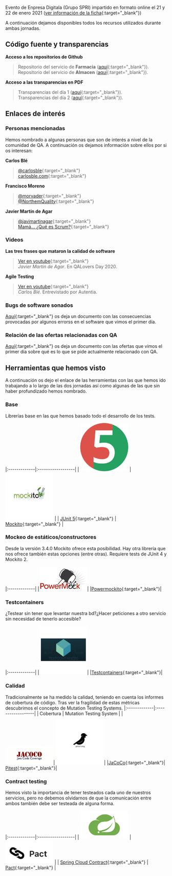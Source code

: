 Evento de Enpresa Digitala (Grupo SPRI) impartido en formato online el 21 y 22 de enero 2021 ([ver información de la ficha](/docs/fichaSpri.md){:target="_blank"})

A continuación dejamos disponibles todos los recursos utilizados durante ambas jornadas.

## Código fuente y transparencias

<i class="fab fa-github"></i>  **Acceso a los repositorios de Github**

> Repositorio del servicio de **Farmacia** ([aquí](){:target="_blank"}).  
> Repositorio del servicio de **Almacen** ([aquí](){:target="_blank"}).

<i class="fas fa-desktop"></i> **Acceso a las transparencias en PDF**

> Transparencias del día 1 ([aquí](){:target="_blank"}).  
> Transparencias del día 2 ([aquí](){:target="_blank"}).

## Enlaces de interés

### Personas mencionadas
Hemos nombrado a algunas personas que son de interés a nivel de la comunidad de QA. A continuación os dejamos información sobre ellos por si os interesan:

<i class="fas fa-user-alt"></i> **Carlos Blé**  
> <i class="fab fa-twitter"></i> [@carlosble](https://twitter.com/carlosble){:target="_blank"}   
<i class="fas fa-blog"></i> [carlosble.com](http://www.carlosble.com/?lang=es){:target="_blank"}



<i class="fas fa-user-alt"></i> **Francisco Moreno**  
><i class="fab fa-twitter"></i> [@morvader](https://twitter.com/morvader){:target="_blank"}   
<i class="fab fa-twitter"></i> [@NorthemQuality](https://twitter.com/NorthemQuality){:target="_blank"}



<i class="fas fa-user-alt"></i> **Javier Martín de Agar**  
><i class="fab fa-twitter"></i> [@javimartinagar](https://twitter.com/javimartinagar){:target="_blank"}   
<i class="fas fa-blog"></i> [Mamá... ¿Qué es Scrum?](https://mamaqueesscrum.com/){:target="_blank"}

### Videos

**Las tres frases que mataron la calidad de software**  
><i class="fab fa-youtube"></i> [Ver en youtube](https://www.youtube.com/watch?v=yPPCn09ys9M&t=3h47m55s){:target="_blank"}   
_Javier Martin de Agar_. En QALovers Day 2020.

**Agile Testing**
><i class="fab fa-youtube"></i> [Ver en youtube](https://www.youtube.com/watch?v=92fI3wlyriI){:target="_blank"}  
_Carlos Blé_. Entrevistado por Autentia.

### Bugs de software sonados

[Aquí](/docs/bugsHistoria.md){:target="_blank"} os deja un documento con las consecuencias provocadas por algunos errorss en el software que vimos el primer día.

### Relación de las ofertas relacionadas con QA

[Aquí](/docs/ofertas.md){:target="_blank"} os deja un documento con las ofertas que vimos el primer día sobre qué es lo que se pide actualmente relacionado con QA.


## Herramientas que hemos visto

A continuación os dejo el enlace de las herramientas con las que hemos ido trabajando a lo largo de las dos jornadas así como algunas de las que sin haber profundizado hemos nombrado.

### Base
Librerías base en las que hemos basado todo el desarrollo de los tests.

|:-------------|:------------------|
| <img src="assets/img/logoJunit5.png" width="150px" alt="Logo de JUnit 5">           | <img src="assets/img/logoMockito.png" width="150px" alt="Logo de Mockito">   |
| [JUnit 5](https://junit.org/junit5/docs/current/user-guide/){:target="_blank"} | [Mockito](https://site.mockito.org/){:target="_blank"}   |

### Mockeo de estáticos/constructores
Desde la versión 3.4.0 Mockito ofrece esta posibilidad. Hay otra librería que nos ofrece también estas opciones (entre otras). Requiere tests de JUnit 4 y Mockito 2.

|:-------------|
|<img src="assets/img/logoPowermock.png" width="150px" alt="Logo de Powermock">|
|[Powermockito](https://github.com/powermock/powermock/wiki/Mockito#using-powermock-with-mockito){:target="_blank"}|

### Testcontainers
¿Testear sin tener que levantar nuestra bd?¿Hacer peticiones a otro servicio sin necesidad de tenerlo accesible?

|:-------------|
|<img src="assets/img/logoTestContainers.png" width="150px" alt="Logo de Testcontainers">|
|[Testcontainers](https://www.testcontainers.org/){:target="_blank"}|
  
### Calidad
Tradicionalmente se ha medido la calidad, teniendo en cuenta los informes de cobertura de código. Tras ver la fragilidad de estas métricas descubrimos el concepto de Mutation Testing Systems.
|:-------------|:------------------|
| Cobertura | Mutation Testing System |
| <img src="assets/img/logoJacoco.jpg" width="150px" alt="Logo de Jacoco">|
<img src="assets/img/logoPitest.png" width="150px" alt="Logo de Pitest">| 
|[JaCoCo](https://www.jacoco.org/jacoco/index.html){:target="_blank"}|
[Pitest](https://pitest.org/){:target="_blank"}|

### Contract testing
Hemos visto la importancia de tener testeados cada uno de nuestros servicios, pero no debemos olvidarnos de que la comunicación entre ambos también debe ser testeada de alguna forma.

|:-------------|:------------------|
| <img src="assets/img/logoSpringCloud.jpg" width="150px" alt="Logo de Spring Cloud">           | <img src="assets/img/logoPact.png" width="150px" alt="Logo de Pact">   |
| [Spring Cloud Contract](https://spring.io/projects/spring-cloud-contract){:target="_blank"} | [Pact](https://docs.pact.io/){:target="_blank"}  |

